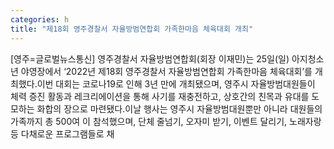 ```yaml
---
categories: h
title: "제18회 영주경찰서 자율방범연합회 가족한마음 체육대회 개최"
---
```

[영주=글로벌뉴스통신] 영주경찰서 자율방범연합회(회장 이재민)는 25일(일) 아지청소년 야영장에서 ‘2022년 제18회 영주경찰서 자율방범연합회 가족한마음 체육대회’를 개최했다.이번 대회는 코로나19로 인해 3년 만에 개최됐으며, 영주시 자율방범대원들이 체력 증진 활동과 레크리에이션을 통해 사기를 재충전하고, 상호간의 친목과 유대를 도모하는 화합의 장으로 마련됐다.이날 행사는 영주시 자율방범대원뿐만 아니라 대원들의 가족까지 총 500여 이 참석했으며, 단체 줄넘기, 오자미 받기, 이벤트 달리기, 노래자랑 등 다채로운 프로그램들로 채